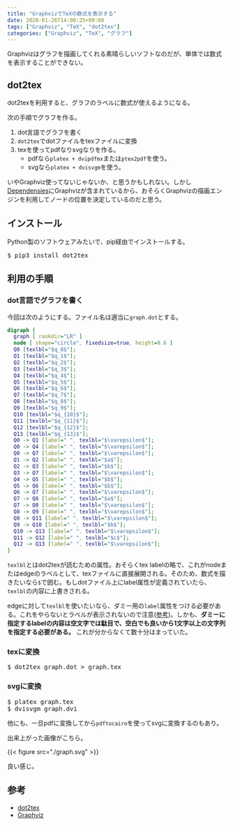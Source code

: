 ```yaml
---
title: "GraphvizでTeXの数式を表示する"
date: 2020-01-26T14:00:25+09:00
tags: ["Graphviz", "TeX", "dot2tex"]
categories: ["Graphviz", "TeX", "グラフ"]
---
```


Graphvizはグラフを描画してくれる素晴らしいソフトなのだが、単体では数式を表示することができない。

## dot2tex

dot2texを利用すると、グラフのラベルに数式が使えるようになる。

次の手順でグラフを作る。

1. dot言語でグラフを書く
2. `dot2tex`でdotファイルをtexファイルに変換
3. texを使ってpdfなりsvgなりを作る。
   - pdfなら`platex + dvipdfmx`または`ptex2pdf`を使う。
   - svgなら`platex + dvisvgm`を使う。

いやGraphviz使ってないじゃないか、と思うかもしれない。しかし[Dependensies](https://dot2tex.readthedocs.io/en/latest/installation_guide.html#dependencies)にGraphvizが含まれているから、おそらくGraphvizの描画エンジンを利用してノードの位置を決定しているのだと思う。

## インストール

Python製のソフトウェアみたいで、pip経由でインストールする。

<pre class="cui">
$ pip3 install dot2tex
</pre>

## 利用の手順

### dot言語でグラフを書く

今回は次のようにする。ファイル名は適当に`graph.dot`とする。

```dot
digraph {
  graph [ rankdir="LR" ]
  node [ shape="circle", fixedsize=true, height=0.6 ]
  Q0 [texlbl="$q_0$"];
  Q1 [texlbl="$q_1$"];
  Q2 [texlbl="$q_2$"];
  Q3 [texlbl="$q_3$"];
  Q4 [texlbl="$q_4$"];
  Q5 [texlbl="$q_5$"];
  Q6 [texlbl="$q_6$"];
  Q7 [texlbl="$q_7$"];
  Q8 [texlbl="$q_8$"];
  Q9 [texlbl="$q_9$"];
  Q10 [texlbl="$q_{10}$"];
  Q11 [texlbl="$q_{11}$"];
  Q12 [texlbl="$q_{12}$"];
  Q13 [texlbl="$q_{13}$"];
  Q0 -> Q1 [label=" ", texlbl="$\varepsilon$"];
  Q0 -> Q4 [label=" ", texlbl="$\varepsilon$"];
  Q0 -> Q7 [label=" ", texlbl="$\varepsilon$"];
  Q1 -> Q2 [label=" ", texlbl="$a$"];
  Q2 -> Q3 [label=" ", texlbl="$b$"];
  Q3 -> Q7 [label=" ", texlbl="$\varepsilon$"];
  Q4 -> Q5 [label=" ", texlbl="$b$"];
  Q5 -> Q6 [label=" ", texlbl="$b$"];
  Q6 -> Q7 [label=" ", texlbl="$\varepsilon$"];
  Q7 -> Q8 [label=" ", texlbl="$a$"];
  Q7 -> Q0 [label=" ", texlbl="$\varepsilon$"];
  Q8 -> Q9 [label=" ", texlbl="$\varepsilon$"];
  Q8 -> Q11 [label=" ", texlbl="$\varepsilon$"];
  Q9 -> Q10 [label=" ", texlbl="$b$"];
  Q10 -> Q13 [label=" ", texlbl="$\varepsilon$"];
  Q11 -> Q12 [label=" ", texlbl="$c$"];
  Q12 -> Q13 [label=" ", texlbl="$\varepsilon$"];
}
```

`texlbl`とはdot2texが読むための属性。おそらくtex labelの略で、これがnodeまたはedgeのラベルとして、texファイルに直接展開される。そのため、数式を描きたいなら`$`で囲む。もしdotファイル上にlabel属性が定義されていたら、`texlbl`の内容に上書きされる。

edgeに対して`texlbl`を使いたいなら、ダミー用の`label`属性をつける必要がある。これをやらないとラベルが表示されないので注意([参考](https://dot2tex.readthedocs.io/en/latest/usage_guide.html#labels))。しかも、**ダミーに指定するlabelの内容は空文字では駄目で、空白でも良いから1文字以上の文字列を指定する必要がある。** これが分からなくて数十分はまっていた。

### texに変換

<pre class="cui">
$ dot2tex graph.dot > graph.tex
</pre>

### svgに変換

<pre class="cui">
$ platex graph.tex
$ dvisvgm graph.dvi
</pre>

他にも、一旦pdfに変換してから`pdftocairo`を使ってsvgに変換するのもあり。

出来上がった画像がこちら。

{{< figure src="./graph.svg" >}}

良い感じ。

## 参考

- [dot2tex](https://dot2tex.readthedocs.io/en/latest/)
- [Graphviz](https://www.graphviz.org)
